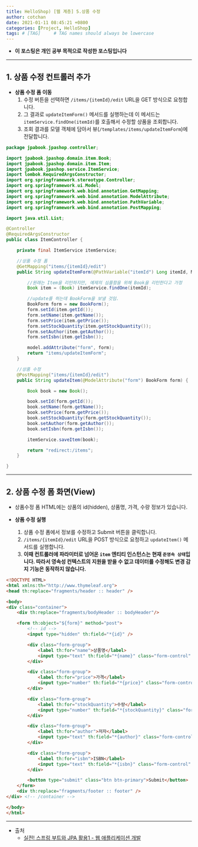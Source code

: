```yaml
---
title: HelloShop) [웹 계층] 5.상품 수정
author: cotchan
date: 2021-01-11 08:45:21 +0800
categories: [Project, HelloShop]
tags: # [TAG]     # TAG names should always be lowercase
---
```


+ **이 포스팅은 개인 공부 목적으로 작성한 포스팅입니다**

---

## 1. 상품 수정 컨트롤러 추가

+ **상품 수정 폼 이동**
  1. 수정 버튼을 선택하면 `/items/{itemId}/edit` URL을 GET 방식으로 요청합니다.
  2. 그 결과로 `updateItemForm()` 메서드를 실행하는데 이 메서드는 `itemService.findOne(itemId)`를 호출해서 수정할 상품을 조회합니다.
  3. 조회 결과를 모델 객체에 담아서 뷰(`/templates/items/updateItemForm`)에 전달합니다.


```java
package jpabook.jpashop.controller;

import jpabook.jpashop.domain.item.Book;
import jpabook.jpashop.domain.item.Item;
import jpabook.jpashop.service.ItemService;
import lombok.RequiredArgsConstructor;
import org.springframework.stereotype.Controller;
import org.springframework.ui.Model;
import org.springframework.web.bind.annotation.GetMapping;
import org.springframework.web.bind.annotation.ModelAttribute;
import org.springframework.web.bind.annotation.PathVariable;
import org.springframework.web.bind.annotation.PostMapping;

import java.util.List;

@Controller
@RequiredArgsConstructor
public class ItemController {

    private final ItemService itemService;

    //상품 수정 폼
    @GetMapping("items/{itemId}/edit")
    public String updateItemForm(@PathVariable("itemId") Long itemId, Model model) {

        //원래는 Item을 리턴하지만, 예제의 심플함을 위해 Book을 리턴한다고 가정
        Book item = (Book) itemService.findOne(itemId);

        //update를 하는데 BookForm을 보낼 것임.
        BookForm form = new BookForm();
        form.setId(item.getId());
        form.setName(item.getName());
        form.setPrice(item.getPrice());
        form.setStockQuantity(item.getStockQuantity());
        form.setAuthor(item.getAuthor());
        form.setIsbn(item.getIsbn());

        model.addAttribute("form", form);
        return "items/updateItemForm";
    }

    //상품 수정
    @PostMapping("items/{itemId}/edit")
    public String updateItem(@ModelAttribute("form") BookForm form) {

        Book book = new Book();

        book.setId(form.getId());
        book.setName(form.getName());
        book.setPrice(form.getPrice());
        book.setStockQuantity(form.getStockQuantity());
        book.setAuthor(form.getAuthor());
        book.setIsbn(form.getIsbn());

        itemService.saveItem(book);

        return "redirect:/items";
    }

}
```

---

## 2. 상품 수정 폼 화면(View)

+ 상품수정 폼 HTML에는 상품의 id(hidden), 상품명, 가격, 수량 정보가 있습니다.

+ **상품 수정 실행**
  1. 상품 수정 폼에서 정보를 수정하고 Submit 버튼을 클릭합니다.
  2. `/items/{itemId}/edit` URL을 POST 방식으로 요청하고 `updateItem()` 메서드를 실행합니다.
  3. **이때 컨트롤러에 파라미터로 넘어온 `item` 엔티티 인스턴스는 현재 `준영속 상태`입니다. 따라서 영속성 컨텍스트의 지원을 받을 수 없고 데이터를 수정해도 변경 감지 기능은 동작하지 않습니다.** 
  

  

```html
<!DOCTYPE HTML>
<html xmlns:th="http://www.thymeleaf.org">
<head th:replace="fragments/header :: header" />

<body>
<div class="container">
    <div th:replace="fragments/bodyHeader :: bodyHeader"/>

    <form th:object="${form}" method="post">
        <!-- id -->
        <input type="hidden" th:field="*{id}" />

        <div class="form-group">
            <label th:for="name">상품명</label>
            <input type="text" th:field="*{name}" class="form-control" placeholder="이름을 입력하세요" />
        </div>

        <div class="form-group">
            <label th:for="price">가격</label>
            <input type="number" th:field="*{price}" class="form-control" placeholder="가격을 입력하세요" />
        </div>

        <div class="form-group">
            <label th:for="stockQuantity">수량</label>
            <input type="number" th:field="*{stockQuantity}" class="form- control" placeholder="수량을 입력하세요" />
        </div>

        <div class="form-group">
            <label th:for="author">저자</label>
            <input type="text" th:field="*{author}" class="form-control" placeholder="저자를 입력하세요" />
        </div>

        <div class="form-group">
            <label th:for="isbn">ISBN</label>
            <input type="text" th:field="*{isbn}" class="form-control" placeholder="ISBN을 입력하세요" />
        </div>

        <button type="submit" class="btn btn-primary">Submit</button>
    </form>
    <div th:replace="fragments/footer :: footer" />
</div> <!-- /container -->

</body>
</html>
```

---


+ 출처
    + [실전! 스프링 부트와 JPA 활용1 - 웹 애플리케이션 개발](https://www.inflearn.com/course/%EC%8A%A4%ED%94%84%EB%A7%81%EB%B6%80%ED%8A%B8-JPA-%ED%99%9C%EC%9A%A9-1/dashboard)


